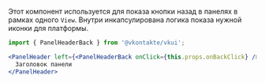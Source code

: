 Этот компонент используется для показа кнопки назад в панелях в рамках одного `View`. Внутри инкапсулирована логика показа нужной иконки для платформы.

```jsx static
import { PanelHeaderBack } from '@vkontakte/vkui';

<PanelHeader left={<PanelHeaderBack onClick={this.props.onBackClick} />}>
  Заголовок панели
</PanelHeader>
```
